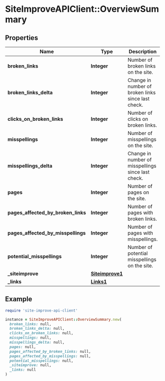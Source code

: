 # SiteImproveAPIClient::OverviewSummary

## Properties

| Name | Type | Description | Notes |
| ---- | ---- | ----------- | ----- |
| **broken_links** | **Integer** | Number of broken links on the site. | [optional] |
| **broken_links_delta** | **Integer** | Change in number of broken links since last check. | [optional] |
| **clicks_on_broken_links** | **Integer** | Number of clicks on broken links. | [optional] |
| **misspellings** | **Integer** | Number of misspellings on the site. | [optional] |
| **misspellings_delta** | **Integer** | Change in number of misspellings since last check. | [optional] |
| **pages** | **Integer** | Number of pages on the site. |  |
| **pages_affected_by_broken_links** | **Integer** | Number of pages with broken links. | [optional] |
| **pages_affected_by_misspellings** | **Integer** | Number of pages with misspellings. | [optional] |
| **potential_misspellings** | **Integer** | Number of potential misspellings on the site. | [optional] |
| **_siteimprove** | [**Siteimprove1**](Siteimprove1.md) |  | [optional] |
| **_links** | [**Links1**](Links1.md) |  | [optional] |

## Example

```ruby
require 'site-improve-api-client'

instance = SiteImproveAPIClient::OverviewSummary.new(
  broken_links: null,
  broken_links_delta: null,
  clicks_on_broken_links: null,
  misspellings: null,
  misspellings_delta: null,
  pages: null,
  pages_affected_by_broken_links: null,
  pages_affected_by_misspellings: null,
  potential_misspellings: null,
  _siteimprove: null,
  _links: null
)
```

